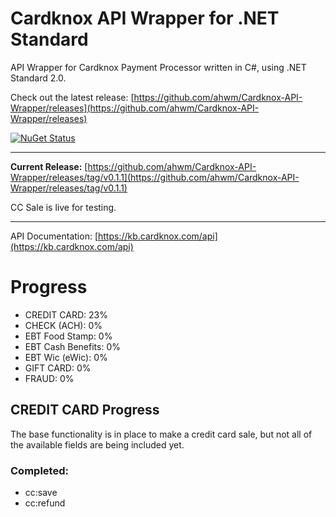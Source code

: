 # Cardknox API Wrapper for .NET Standard
API Wrapper for Cardknox Payment Processor written in C#, using .NET Standard 2.0.

Check out the latest release: [https://github.com/ahwm/Cardknox-API-Wrapper/releases](https://github.com/ahwm/Cardknox-API-Wrapper/releases)

[![NuGet Status](https://img.shields.io/badge/nuget-0.1.1--beta-brightgreen.svg)](https://www.nuget.org/packages/Cardknox.API.Wrapper/)

---

**Current Release:** [https://github.com/ahwm/Cardknox-API-Wrapper/releases/tag/v0.1.1](https://github.com/ahwm/Cardknox-API-Wrapper/releases/tag/v0.1.1)

CC Sale is live for testing.

---

API Documentation: [https://kb.cardknox.com/api](https://kb.cardknox.com/api)

# Progress
* CREDIT CARD: 23%
* CHECK (ACH): 0%
* EBT Food Stamp: 0%
* EBT Cash Benefits: 0%
* EBT Wic (eWic): 0%
* GIFT CARD: 0%
* FRAUD: 0%

## CREDIT CARD Progress
The base functionality is in place to make a credit card sale, but not all of the available fields are being included yet.

### Completed:

* cc:save
* cc:refund